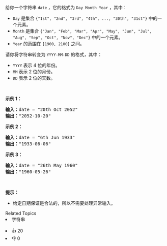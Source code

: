 <p>给你一个字符串&nbsp;<code>date</code>&nbsp;，它的格式为&nbsp;<code>Day Month Year</code>&nbsp;，其中：</p>

<ul> 
 <li><code>Day</code>&nbsp;是集合&nbsp;<code>{"1st", "2nd", "3rd", "4th", ..., "30th", "31st"}</code>&nbsp;中的一个元素。</li> 
 <li><code>Month</code>&nbsp;是集合&nbsp;<code>{"Jan", "Feb", "Mar", "Apr", "May", "Jun", "Jul", "Aug", "Sep", "Oct", "Nov", "Dec"}</code>&nbsp;中的一个元素。</li> 
 <li><code>Year</code>&nbsp;的范围在 ​<code>[1900, 2100]</code>&nbsp;之间。</li> 
</ul>

<p>请你将字符串转变为&nbsp;<code>YYYY-MM-DD</code>&nbsp;的格式，其中：</p>

<ul> 
 <li><code>YYYY</code>&nbsp;表示 4 位的年份。</li> 
 <li><code>MM</code>&nbsp;表示 2 位的月份。</li> 
 <li><code>DD</code>&nbsp;表示 2 位的天数。</li> 
</ul>

<p>&nbsp;</p>

<p><strong>示例 1：</strong></p>

<pre><strong>输入：</strong>date = "20th Oct 2052"
<strong>输出：</strong>"2052-10-20"
</pre>

<p><strong>示例 2：</strong></p>

<pre><strong>输入：</strong>date = "6th Jun 1933"
<strong>输出：</strong>"1933-06-06"
</pre>

<p><strong>示例 3：</strong></p>

<pre><strong>输入：</strong>date = "26th May 1960"
<strong>输出：</strong>"1960-05-26"
</pre>

<p>&nbsp;</p>

<p><strong>提示：</strong></p>

<ul> 
 <li>给定日期保证是合法的，所以不需要处理异常输入。</li> 
</ul>

<div><div>Related Topics</div><div><li>字符串</li></div></div><br><div><li>👍 20</li><li>👎 0</li></div>